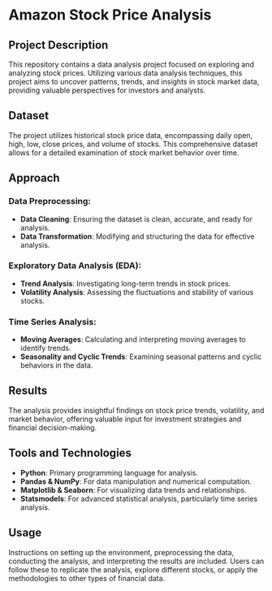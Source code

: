 # Amazon Stock Price Analysis

## Project Description

This repository contains a data analysis project focused on exploring and analyzing stock prices. Utilizing various data analysis techniques, this project aims to uncover patterns, trends, and insights in stock market data, providing valuable perspectives for investors and analysts.

## Dataset

The project utilizes historical stock price data, encompassing daily open, high, low, close prices, and volume of stocks. This comprehensive dataset allows for a detailed examination of stock market behavior over time.

## Approach

### Data Preprocessing:
- **Data Cleaning**: Ensuring the dataset is clean, accurate, and ready for analysis.
- **Data Transformation**: Modifying and structuring the data for effective analysis.

### Exploratory Data Analysis (EDA):
- **Trend Analysis**: Investigating long-term trends in stock prices.
- **Volatility Analysis**: Assessing the fluctuations and stability of various stocks.

### Time Series Analysis:
- **Moving Averages**: Calculating and interpreting moving averages to identify trends.
- **Seasonality and Cyclic Trends**: Examining seasonal patterns and cyclic behaviors in the data.

## Results

The analysis provides insightful findings on stock price trends, volatility, and market behavior, offering valuable input for investment strategies and financial decision-making.

## Tools and Technologies

- **Python**: Primary programming language for analysis.
- **Pandas & NumPy**: For data manipulation and numerical computation.
- **Matplotlib & Seaborn**: For visualizing data trends and relationships.
- **Statsmodels**: For advanced statistical analysis, particularly time series analysis.

## Usage

Instructions on setting up the environment, preprocessing the data, conducting the analysis, and interpreting the results are included. Users can follow these to replicate the analysis, explore different stocks, or apply the methodologies to other types of financial data.
